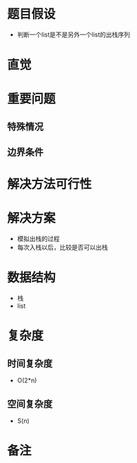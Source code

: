 # 题目假设
- 判断一个list是不是另外一个list的出栈序列
# 直觉

# 重要问题

## 特殊情况

## 边界条件

# 解决方法可行性
# 解决方案
- 模拟出栈的过程
- 每次入栈以后，比较是否可以出栈
# 数据结构
- 栈
- list
# 复杂度
## 时间复杂度
- O(2*n)
## 空间复杂度
- S(n)
# 备注
